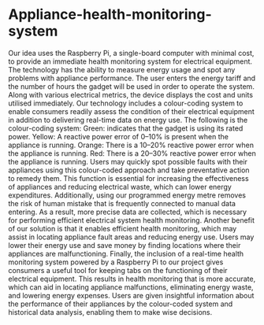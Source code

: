 # Appliance-health-monitoring-system
Our idea uses the Raspberry Pi, a single-board computer with minimal cost, to provide an immediate health monitoring system for electrical equipment. The technology has the ability to measure energy usage and spot any problems with appliance performance. The user enters the energy tariff and the number of hours the gadget will be used in order to operate the system. Along with various electrical metrics, the device displays the cost and units utilised immediately. Our technology includes a colour-coding system to enable consumers readily assess the condition of their electrical equipment in addition to delivering real-time data on energy use. The following is the colour-coding system: Green: indicates that the gadget is using its rated power. Yellow: A reactive power error of 0–10% is present when the appliance is running. Orange: There is a 10–20% reactive power error when the appliance is running. Red: There is a 20–30% reactive power error when the appliance is running. Users may quickly spot possible faults with their appliances using this colour-coded approach and take preventative action to remedy them. This function is essential for increasing the effectiveness of appliances and reducing electrical waste, which can lower energy expenditures. Additionally, using our programmed energy metre removes the risk of human mistake that is frequently connected to manual data entering. As a result, more precise data are collected, which is necessary for performing efficient electrical system health monitoring. Another benefit of our solution is that it enables efficient health monitoring, which may assist in locating appliance fault areas and reducing energy use. Users may lower their energy use and save money by finding locations where their appliances are malfunctioning. Finally, the inclusion of a real-time health monitoring system powered by a Raspberry Pi to our project gives consumers a useful tool for keeping tabs on the functioning of their electrical equipment. This results in health monitoring that is more accurate, which can aid in locating appliance malfunctions, eliminating energy waste, and lowering energy expenses. Users are given insightful information about the performance of their appliances by the colour-coded system and historical data analysis, enabling them to make wise decisions.
